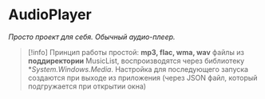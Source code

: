 # AudioPlayer

*Просто проект для себя.*
*Обычный аудио-плеер.*

>[!info] Принцип работы простой: **mp3, flac, wma, wav** файлы из **поддиректории** MusicList,
>воспроизводятся через библиотеку **System.Windows.Media*.
>Настройка для последующего запуска создаются при выходе из приложения (через JSON файл,
>который подгружается при открытии окна) 
